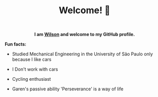 <div align="center">

<h1> Welcome! 👋 </h1>
<br>

**I am [Wilson](https://github.com/Yurnero-cyber) and welcome to my GitHub profile.**

</div>

**Fun facts:**

- Studied Mechanical Engineering in the University of São Paulo only because I like cars

- I Don't work with cars

- Cycling enthusiast

- Garen's passive ability 'Perseverance' is a way of life

<!--
**Yurnero-cyber/Yurnero-cyber** is a ✨ _special_ ✨ repository because its `README.md` (this file) appears on your GitHub profile.

Here are some ideas to get you started:

- 🔭 I’m currently working on ...
- 🌱 I’m currently learning ...
- 👯 I’m looking to collaborate on ...
- 🤔 I’m looking for help with ...
- 💬 Ask me about ...
- 📫 How to reach me: ...
- 😄 Pronouns: ...
- ⚡ Fun fact: ...
-->
